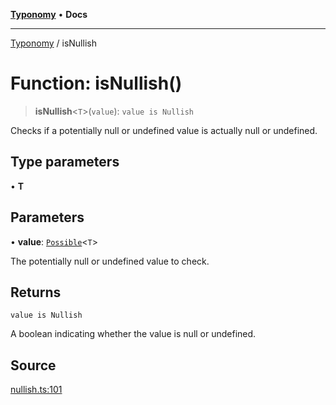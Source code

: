 [**Typonomy**](../README.md) • **Docs**

***

[Typonomy](../globals.md) / isNullish

# Function: isNullish()

> **isNullish**\<`T`\>(`value`): `value is Nullish`

Checks if a potentially null or undefined value is actually null or undefined.

## Type parameters

• **T**

## Parameters

• **value**: [`Possible`](../type-aliases/Possible.md)\<`T`\>

The potentially null or undefined value to check.

## Returns

`value is Nullish`

A boolean indicating whether the value is null or undefined.

## Source

[nullish.ts:101](https://github.com/softcraft-development/typonomy/blob/acdcf727a03174c2b08bbaa0b667e4ee4a469eea/src/nullish.ts#L101)
